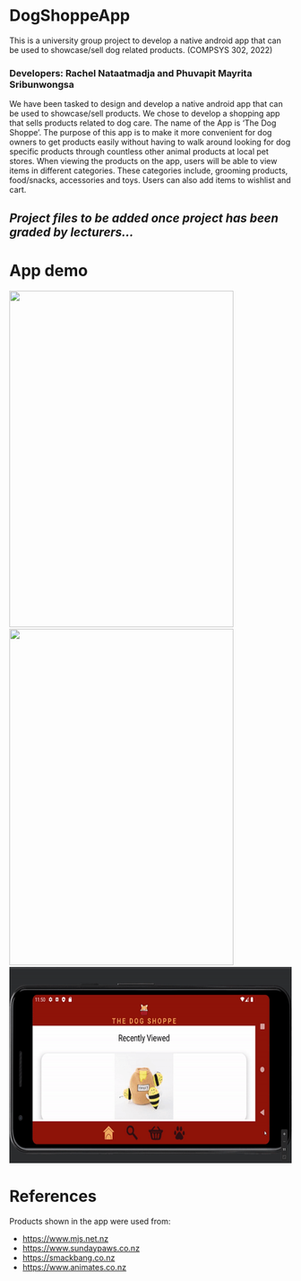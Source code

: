 # DogShoppeApp
This is a university group project to develop a native android app that can be used to showcase/sell dog related products. (COMPSYS 302, 2022)
### Developers: Rachel Nataatmadja and Phuvapit Mayrita Sribunwongsa 

We have been tasked to design and develop a native android app that can be used to showcase/sell products. We chose to develop a shopping app that sells products related to dog care. The name of the App is ‘The Dog Shoppe’. The purpose of this app is to make it more convenient for dog owners to get products easily without having to walk around looking for dog specific products through countless other animal products at local pet stores. When viewing the products on the app, users will be able to view items in different categories. These categories include, grooming products, food/snacks, accessories and toys. Users can also add items to wishlist and cart.

## *Project files to be added once project has been graded by lecturers...*

# App demo

<img src="readmeAssets/dogshoppe_portrait_1.gif" width="400" height="600" /> <img src="readmeAssets/dogshoppe_portrait_2.gif" width="400" height="600" /> 
<img src="readmeAssets/dogshoppe_landscape.gif" width="600" height="350" /> 

# References
Products shown in the app were used from:
- https://www.mjs.net.nz
- https://www.sundaypaws.co.nz
- https://smackbang.co.nz
- https://www.animates.co.nz
